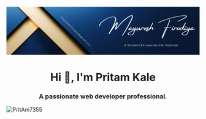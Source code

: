 ![logo](https://github.com/19mm/19mm/blob/main/Github%20Banner.jpeg)
<h1 align="center">Hi 👋, I'm Pritam Kale</h1>
<h3 align="center">A passionate web developer professional.</h3>
<p align="left"> <img src="https://komarev.com/ghpvc/?username=PritAm7355&label=Profile%20views&color=0e75b6&style=flat" alt="PritAm7355" /> </p>
